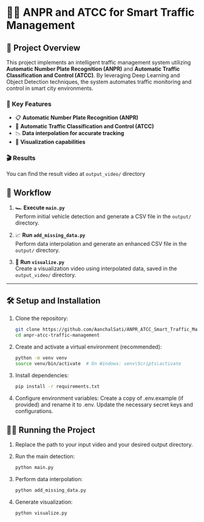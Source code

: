 # 🚗✨ ANPR and ATCC for Smart Traffic Management

## 🎀 Project Overview
This project implements an intelligent traffic management system utilizing **Automatic Number Plate Recognition (ANPR)** and **Automatic Traffic Classification and Control (ATCC)**. By leveraging Deep Learning and Object Detection techniques, the system automates traffic monitoring and control in smart city environments.

### 🌟 Key Features
- 📋 **Automatic Number Plate Recognition (ANPR)**
- 🚥 **Automatic Traffic Classification and Control (ATCC)**
- 📉 **Data interpolation for accurate tracking**
- 🎥 **Visualization capabilities**

### 🎬 Results
You can find the result video at `output_video/` directory

## 🚀 Workflow
1. 🏎️ **Execute `main.py`**  
   Perform initial vehicle detection and generate a CSV file in the `output/` directory.

2. 📈 **Run `add_missing_data.py`**  
   Perform data interpolation and generate an enhanced CSV file in the `output/` directory.

3. 🎥 **Run `visualize.py`**  
   Create a visualization video using interpolated data, saved in the `output_video/` directory.

---

## 🛠️ Setup and Installation
1. Clone the repository:
   ```bash
   git clone https://github.com/AanchalSati/ANPR_ATCC_Smart_Traffic_Management.git
   cd anpr-atcc-traffic-management
   ```
2. Create and activate a virtual environment (recommended):
   ```bash
   python -m venv venv
   source venv/bin/activate  # On Windows: venv\Scripts\activate
   ```
3. Install dependencies:
   ```bash
   pip install -r requirements.txt
   ```
4. Configure environment variables:
Create a copy of .env.example (if provided) and rename it to .env.
Update the necessary secret keys and configurations.

## 🏃‍♂️ Running the Project
1. Replace the path to your input video and your desired output directory.

2. Run the main detection:
   ```bash 
   python main.py
   ```
3. Perform data interpolation:
   ```bash
   python add_missing_data.py
   ```
4. Generate visualization:
   ```bash
   python visualize.py
   ```

